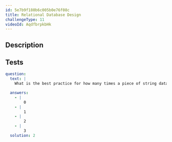```yaml
---
id: 5e7b9f180b6c005b0e76f08c
title: Relational Database Design
challengeType: 11
videoId: AqdfbrpkbHk
---
```


## Description

<section id='description'>

</section>

## Tests

<section id='tests'>

```yml
question:
  text: |
    What is the best practice for how many times a piece of string data should be stored in a database?

  answers:
    - |
        0
    - |
        1
    - |
        2
    - |
        3
  solution: 2
```

</section>

